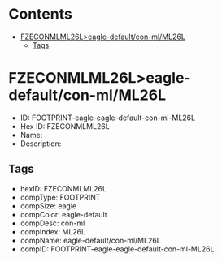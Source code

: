 



Contents
========

* [FZECONMLML26L>eagle-default/con-ml/ML26L](#fzeconmlml26leagle-defaultcon-mlml26l)
	* [Tags](#tags)

# FZECONMLML26L>eagle-default/con-ml/ML26L

- ID: FOOTPRINT-eagle-eagle-default-con-ml-ML26L
- Hex ID: FZECONMLML26L
- Name: 
- Description: 

## Tags

- hexID: FZECONMLML26L
- oompType: FOOTPRINT
- oompSize: eagle
- oompColor: eagle-default
- oompDesc: con-ml
- oompIndex: ML26L
- oompName: eagle-default/con-ml/ML26L
- oompID: FOOTPRINT-eagle-eagle-default-con-ml-ML26L
